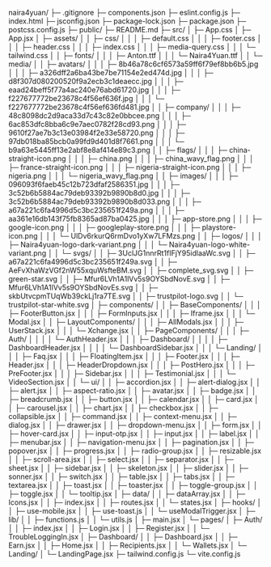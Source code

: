 naira4yuan/
├─ .gitignore
├─ components.json
├─ eslint.config.js
├─ index.html
├─ jsconfig.json
├─ package-lock.json
├─ package.json
├─ postcss.config.js
├─ public/
├─ README.md
├─ src/
│ ├─ App.css
│ ├─ App.jsx
│ ├─ assets/
│ │ ├─ css/
│ │ │ ├─ default.css
│ │ │ ├─ footer.css
│ │ │ ├─ header.css
│ │ │ ├─ index.css
│ │ │ ├─ media-query.css
│ │ │ └─ tailwind.css
│ │ ├─ fonts/
│ │ │ ├─ Anton.ttf
│ │ │ └─ Naira4Yuan.ttf
│ │ └─ media/
│ │ ├─ avatars/
│ │ │ ├─ 8b46a78c6cf6573a59ff6f79ef8bb6b5.jpg
│ │ │ ├─ a326dff2a6ba43be7be71154e2ed474d.jpg
│ │ │ ├─ d8f307d080200520f9a2ecb3c1deaecc.jpg
│ │ │ ├─ eaad24beff5f77a4ac240e76abd61720.jpg
│ │ │ ├─ f227677772be23678c4f56ef636f.jpg
│ │ │ └─ f227677772be23678c4f56ef636fd481.jpg
│ │ ├─ company/
│ │ │ ├─ 48c8098dc2d9aca33d7c43c82e0bbcee.png
│ │ │ ├─ 6ac853dfc8bba6c9e7aec0782f28cd93.png
│ │ │ ├─ 9610f27ae7b3c13e03984f2e33e58720.png
│ │ │ ├─ 97db018ba85bcb0a99fd9d401d8f7661.png
│ │ │ └─ b9a63e5445ff13e2abf8e8af414e89c3.png
│ │ ├─ flags/
│ │ │ ├─ china-straight-icon.png
│ │ │ ├─ china.png
│ │ │ ├─ china_wavy_flag.png
│ │ │ ├─ france-straight-icon.png
│ │ │ ├─ nigeria-straight-icon.png
│ │ │ ├─ nigeria.png
│ │ │ └─ nigeria_wavy_flag.png
│ │ ├─ images/
│ │ │ ├─ 096093f6faeb45c12b723dfaf2586351.jpg
│ │ │ ├─ 3c52b6b5884ac79deb93392b9890b8d0.jpg
│ │ │ ├─ 3c52b6b5884ac79deb93392b9890b8d033.png
│ │ │ ├─ a67a221c6fa4996d5c3bc235651f249a.png
│ │ │ ├─ aa361e16db143f75fb8365ad87ba0425.jpg
│ │ │ ├─ app-store.png
│ │ │ ├─ google-icon.png
│ │ │ ├─ googleplay-store.png
│ │ │ ├─ playstore-icon.png
│ │ │ └─ UlDv6rkurQ6rmDvo1yXw7LFMzs.png
│ │ ├─ logos/
│ │ │ ├─ Naira4yuan-logo-dark-variant.png
│ │ │ └─ Naira4yuan-logo-white-variant.png
│ │ └─ svgs/
│ │ ├─ 3UclJG1nnrRt1fIFjY95idlaaWc.svg
│ │ ├─ a67a221c6fa4996d5c3bc235651f249a.svg
│ │ ├─ AeFvXhaWzVGf2nW55xquWsfteBM.svg
│ │ ├─ complete_svg.svg
│ │ ├─ green-star.svg
│ │ ├─ Mfur6LVh1A1lVv5s9OYSbdNovE.svg
│ │ ├─ Mfur6LVh1A1lVv5s9OYSbdNovEs.svg
│ │ ├─ skbUtvcpmTUqWb39ckLj1ra7TE.svg
│ │ ├─ trustpilot-logo.svg
│ │ └─ trustpilot-star-white.svg
│ ├─ components/
│ │ ├─ BaseComponents/
│ │ │ ├─ FooterButton.jsx
│ │ │ ├─ FormInputs.jsx
│ │ │ ├─ Iframe.jsx
│ │ │ └─ Modal.jsx
│ │ ├─ LayoutComponents/
│ │ │ ├─ AllModals.jsx
│ │ │ ├─ UserStack.jsx
│ │ │ └─ Xchange.jsx
│ │ ├─ PageComponents/
│ │ │ ├─ Auth/
│ │ │ │ └─ AuthHeader.jsx
│ │ │ ├─ Dashboard/
│ │ │ │ ├─ DashboardHeader.jsx
│ │ │ │ └─ DashboardSidebar.jsx
│ │ │ └─ Landing/
│ │ │ ├─ Faq.jsx
│ │ │ ├─ FloatingItem.jsx
│ │ │ ├─ Footer.jsx
│ │ │ ├─ Header.jsx
│ │ │ ├─ HeaderDropdown.jsx
│ │ │ ├─ PostHero.jsx
│ │ │ ├─ PreFooter.jsx
│ │ │ ├─ Sidebar.jsx
│ │ │ ├─ Testimonial.jsx
│ │ │ └─ VideoSection.jsx
│ │ └─ ui/
│ │ ├─ accordion.jsx
│ │ ├─ alert-dialog.jsx
│ │ ├─ alert.jsx
│ │ ├─ aspect-ratio.jsx
│ │ ├─ avatar.jsx
│ │ ├─ badge.jsx
│ │ ├─ breadcrumb.jsx
│ │ ├─ button.jsx
│ │ ├─ calendar.jsx
│ │ ├─ card.jsx
│ │ ├─ carousel.jsx
│ │ ├─ chart.jsx
│ │ ├─ checkbox.jsx
│ │ ├─ collapsible.jsx
│ │ ├─ command.jsx
│ │ ├─ context-menu.jsx
│ │ ├─ dialog.jsx
│ │ ├─ drawer.jsx
│ │ ├─ dropdown-menu.jsx
│ │ ├─ form.jsx
│ │ ├─ hover-card.jsx
│ │ ├─ input-otp.jsx
│ │ ├─ input.jsx
│ │ ├─ label.jsx
│ │ ├─ menubar.jsx
│ │ ├─ navigation-menu.jsx
│ │ ├─ pagination.jsx
│ │ ├─ popover.jsx
│ │ ├─ progress.jsx
│ │ ├─ radio-group.jsx
│ │ ├─ resizable.jsx
│ │ ├─ scroll-area.jsx
│ │ ├─ select.jsx
│ │ ├─ separator.jsx
│ │ ├─ sheet.jsx
│ │ ├─ sidebar.jsx
│ │ ├─ skeleton.jsx
│ │ ├─ slider.jsx
│ │ ├─ sonner.jsx
│ │ ├─ switch.jsx
│ │ ├─ table.jsx
│ │ ├─ tabs.jsx
│ │ ├─ textarea.jsx
│ │ ├─ toast.jsx
│ │ ├─ toaster.jsx
│ │ ├─ toggle-group.jsx
│ │ ├─ toggle.jsx
│ │ └─ tooltip.jsx
│ ├─ data/
│ │ ├─ dataArray.jsx
│ │ ├─ Icons.jsx
│ │ ├─ index.jsx
│ │ ├─ routes.jsx
│ │ └─ states.jsx
│ ├─ hooks/
│ │ ├─ use-mobile.jsx
│ │ ├─ use-toast.js
│ │ └─ useModalTrigger.jsx
│ ├─ lib/
│ │ ├─ functions.js
│ │ └─ utils.js
│ ├─ main.jsx
│ └─ pages/
│ ├─ Auth/
│ │ ├─ index.jsx
│ │ ├─ Login.jsx
│ │ ├─ Register.jsx
│ │ └─ TroubleLoggingIn.jsx
│ ├─ Dashboard/
│ │ ├─ Dashboard.jsx
│ │ ├─ Earn.jsx
│ │ ├─ Home.jsx
│ │ ├─ Recipients.jsx
│ │ └─ Wallets.jsx
│ └─ Landing/
│ └─ LandingPage.jsx
├─ tailwind.config.js
└─ vite.config.js

